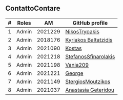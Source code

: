 ## ContattoContare
| # | Roles | ΑΜ | GitHub profile |
| -- | -- | -- | -- |
| 1 | Admin | 2021229 | [NikosTrypakis](https://github.com/inf2021229) |
| 2 | Admin | 2018176 | [Kyriakos Baltatzidis](https://github.com/p18balt) |
| 3 | Admin | 2021090 | [Kostas](https://github.com/inf2021090) |
| 4 | Admin | 2021218 | [StefanosSfinarolakis](https://github.com/StefanosSfinarolakis) |
| 5 | Admin | 2021198 | [Vania209](https://github.com/Vania209) |
| 6 | Admin | 2021221 | [George](https://github.com/maxiikk) |
| 7 | Admin | 2021149 | [StergiosMoutzikos](https://github.com/StergiosMoutzikos) |
| 8 | Admin | 2021037 | [Anastasia Geteridou](https://github.com/inf2021037) |
